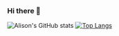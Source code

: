 ### Hi there 👋

<!--
**AlisonV2/AlisonV2** is a ✨ _special_ ✨ repository because its `README.md` (this file) appears on your GitHub profile.

Here are some ideas to get you started:

- 🔭 I’m currently working on ...
- 🌱 I’m currently learning ...
- 👯 I’m looking to collaborate on ...
- 🤔 I’m looking for help with ...
- 💬 Ask me about ...
- 📫 How to reach me: ...
- 😄 Pronouns: ...
- ⚡ Fun fact: ...
-->
![Alison's GitHub stats](https://github-readme-stats.vercel.app/api?username=AlisonV2&count_private=true&show_icons=true&title_color=#49BFC7&icon_color=#49BFC7&text_color=#e8e8e8&border_color=#49BFC7)
[![Top Langs](https://github-readme-stats.vercel.app/api/top-langs/?username=AlisonV2&langs_count=8)](https://github.com/AlisonV2/github-readme-stats)


